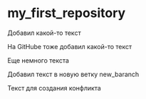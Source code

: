 # my_first_repository

Добавил какой-то текст

На GitHube тоже добавил какой-то текст

Еще немного текста

Добавил текст в новую ветку new_baranch

Текст для создания конфликта

